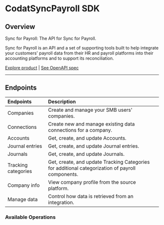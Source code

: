 # CodatSyncPayroll SDK


## Overview

Sync for Payroll: The API for Sync for Payroll. 

Sync for Payroll is an API and a set of supporting tools built to help integrate your customers' payroll data from their HR and payroll platforms into their accounting platforms and to support its reconciliation.

[Explore product](https://docs.codat.io/payroll/overview) | [See OpenAPI spec](https://github.com/codatio/oas)

---

## Endpoints

| Endpoints            | Description                                                                                                |
|:---------------------|:-----------------------------------------------------------------------------------------------------------|
| Companies            | Create and manage your SMB users' companies.                                                               |
| Connections          | Create new and manage existing data connections for a company.                                             |
| Accounts             | Get, create, and update Accounts.                                                           |
| Journal entries      | Get, create, and update Journal entries.                                                           |
| Journals             | Get, create, and update Journals.                                                           |
| Tracking categories  | Get, create, and update Tracking Categories for additional categorization of payroll components.                                                           |
| Company info         | View company profile from the source platform.                                                             |
| Manage data          | Control how data is retrieved from an integration.                                                         |

### Available Operations


